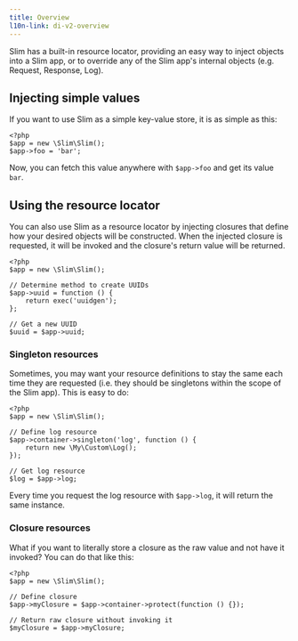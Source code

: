 ```yaml
---
title: Overview
l10n-link: di-v2-overview
---
```

Slim has a built-in resource locator, providing an easy way to inject objects into a Slim app, or
to override any of the Slim app's internal objects (e.g. Request, Response, Log).

## Injecting simple values

If you want to use Slim as a simple key-value store, it is as simple as this:

    <?php
    $app = new \Slim\Slim();
    $app->foo = 'bar';

Now, you can fetch this value anywhere with `$app->foo` and get its value `bar`.

## Using the resource locator

You can also use Slim as a resource locator by injecting closures that define how
your desired objects will be constructed. When the injected closure is requested, it will
be invoked and the closure's return value will be returned.

    <?php
    $app = new \Slim\Slim();

    // Determine method to create UUIDs
    $app->uuid = function () {
        return exec('uuidgen');
    };

    // Get a new UUID
    $uuid = $app->uuid;

### Singleton resources

Sometimes, you may want your resource definitions to stay the same each time they are requested
(i.e. they should be singletons within the scope of the Slim app). This is easy to do:

    <?php
    $app = new \Slim\Slim();

    // Define log resource
    $app->container->singleton('log', function () {
        return new \My\Custom\Log();
    });

    // Get log resource
    $log = $app->log;

Every time you request the log resource with `$app->log`, it will return the same instance.

### Closure resources

What if you want to literally store a closure as the raw value and not have it invoked? You can do that
like this:

    <?php
    $app = new \Slim\Slim();

    // Define closure
    $app->myClosure = $app->container->protect(function () {});

    // Return raw closure without invoking it
    $myClosure = $app->myClosure;
